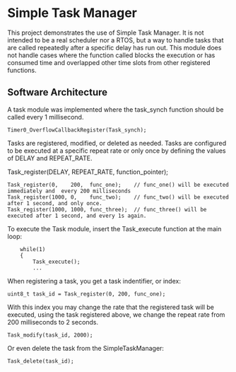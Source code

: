# Simple Task Manager

This project demonstrates the use of Simple Task Manager. It is not intended to be a real scheduler nor a RTOS,
but a way to handle tasks that are called repeatedly after a specific delay has run out. 
This module does not handle cases where the function called blocks the execution or has consumed time and overlapped
other time slots from other registered functions.

## Software Architecture
A task module was implemented where the task_synch function should be called every 1 millisecond.

```
Timer0_OverflowCallbackRegister(Task_synch);
```

Tasks are registered, modified, or deleted as needed. Tasks are configured to be executed at a specific repeat rate or only once
by defining the values of DELAY and REPEAT_RATE. 

Task_register(DELAY, REPEAT_RATE, function_pointer);

```
Task_register(0,    200,  func_one);    // func_one() will be executed immediately and  every 200 milliseconds
Task_register(1000, 0,    func_two);    // func_two() will be executed after 1 second, and only once.
Task_register(1000, 1000, func_three);  // func_three() will be executed after 1 second, and every 1s again.
```

To execute the Task module, insert the Task_execute function at the main loop:

```
    while(1)
    {
        Task_execute();
        ...
```

When registering a task, you get a task indentifier, or index:

```
uint8_t task_id = Task_register(0, 200, func_one);
```

With this index you may change the rate that the registered task will be executed, using the task registered above, we change the repeat rate from 200 milliseconds to 2 seconds.

```
Task_modify(task_id, 2000);
```

Or even delete the task from the SimpleTaskManager:

```
Task_delete(task_id);
```


